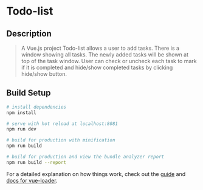 # Todo-list

## Description
> A Vue.js project 
Todo-list allows a user to add tasks. There is a window showing all tasks. The newly added tasks will be shown at top of the task window. User can check or uncheck each task to mark if it is completed and hide/show completed tasks by clicking hide/show button.

## Build Setup

``` bash
# install dependencies
npm install

# serve with hot reload at localhost:8081
npm run dev

# build for production with minification
npm run build

# build for production and view the bundle analyzer report
npm run build --report
```

For a detailed explanation on how things work, check out the [guide](http://vuejs-templates.github.io/webpack/) and [docs for vue-loader](http://vuejs.github.io/vue-loader).
